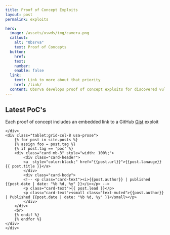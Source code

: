 ```yaml
---
title: Proof of Concept Exploits
layout: post
permalink: exploits

hero:
  image: /assets/uswds/img/camera.png
  callout:
    alt: "Obsrva"
    text: Proof of Concepts
  button:
    href: 
    text: 
    number: 
    enable: false
  link:
    text: Link to more about that priority
    href: /link/
  content: Obsrva develops proof of concept exploits for discovered vulnerabilities and publishes them on the exploit database (exploit-db.com). PoC’s can also be found on GitHub where PR’s are welcome for the community to collaborate.
---
```



<section class="grid-container usa-section">
    <div class="grid-row grid-gap">
    <div class="tablet:grid-col-4">
        <h2 class="font-heading-xl margin-top-0 tablet:margin-bottom-0">Latest PoC's</h2>
        <p class="text-muted">Each proof of concept includes an embedded link to a GitHub <a href="https://gist.github.com/">Gist</a>  exploit </p>

    </div>
    <div class="tablet:grid-col-8 usa-prose">
        {% for post in site.posts %}
        {% assign foo = post.tag %}
        {% if post.tag == 'poc' %}
        <div class="card mb-3" style="width: 100%;">
            <div class="card-header">
            <a  style="color:black;" href="{{post.url}}">{{post.lanauge}} {{ post.title }}</a>
            </div>
            <div class="card-body">
            <!-- <p class="card-text"><i>{{post.author}} | published {{post.date | date: "%b %d, %y" }}</i></p> -->
            <p class="card-text">{{ post.lead }}</p>
            <p class="card-text"><small class="text-muted">{{post.author}} | Published {{post.date | date: "%b %d, %y" }}</small></p>
            </div>
        </div>
        <br>
        {% endif %}
        {% endfor %}
    </div>
    </div>
</section>